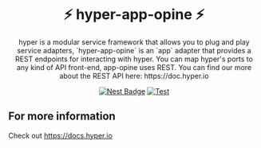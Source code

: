 <h1 align="center">⚡️ hyper-app-opine ⚡️</h1>
<p align="center">
hyper is a modular service framework that allows you to plug and play service adapters, `hyper-app-opine` is
an `app` adapter that provides a REST endpoints for interacting with hyper. You can map hyper's ports to any
kind of API front-end, app-opine uses REST. You can find our more about the REST API here: https://doc.hyper.io
</p>
<p align="center">
  <a href="https://nest.land/package/hyper-app-opine"><img src="https://nest.land/badge.svg" alt="Nest Badge" /></a>
  <a href="https://github.com/hyper63/hyper/actions/workflows/test-app-opine.yml"><img src="https://github.com/hyper63/hyper/actions/workflows/test-app-opine.yml/badge.svg" alt="Test" /></a>
</p>

## For more information

Check out https://docs.hyper.io
